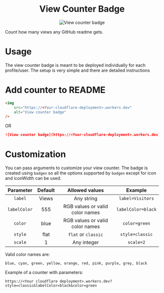 <h1 align="center">
    View Counter Badge 
</h1>

<div align="center">
    <img src = "https://view-counter.aveek.workers.dev" alt="View counter badge">
</div>

Count how many views any GitHub readme gets.

# Usage

The view counter badge is meant to be deployed individually for each profile/user. The setup is very simple and there are detailed instructions

# Add counter to README

```html
<img
    src="https://<Your-cloudflare-deployment>.workers.dev"
    alt="View counter badge"
/>
```

OR

```markdown
![View counter badge](https://<Your-cloudflare-deployment>.workers.dev)
```

# Customization

You can pass arguments to customize your view counter. The badge is created using `badgen` so all the options supported by `badgen` except for icon and iconWidth can be used.


|  Parameter   | Default |         Allowed values          |      Example       |
| :----------: | :-----: | :-----------------------------: | :----------------: |
|   `label`    |  Views  |           Any string            |  `label=Visitors`  |
| `labelColor` |   555   | RGB values or valid color names | `labelColor=black` |
|   `color`    |  blue   | RGB values or valid color names |   `color=green`    |
|   `style`    |  flat   |       `flat` or `classic`       |  `style=classic`   |
|   `scale`    |    1    |           Any integer           |     `scale=2`      |

Valid color names are:
```
blue, cyan, green, yellow, orange, red, pink, purple, grey, black
```

Example of a counter with parameters:

```
https://<Your cloudflare deployment>.workers.dev?style=classic&labelColor=black&color=green
```